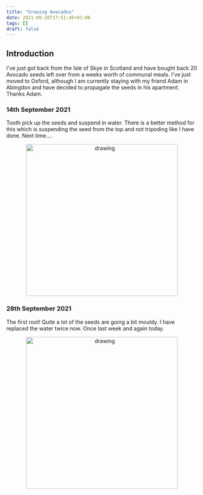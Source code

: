 ```yaml
---
title: "Growing Avocados"
date: 2021-09-28T17:51:45+01:00
tags: []
draft: false
---
```


## Introduction 

I've just got back from the Isle of Skye in Scotland and have bought back 20 Avocado seeds left over from a weeks worth of communal meals. I've just moved to Oxford, although I am currently staying with my friend Adam in Abingdon and have decided to propagate the seeds in his apartment. Thanks Adam.


<div class="container">
  <div class="row">
    <div class="col">
      <h3>14th September 2021</h3>
      Tooth pick up the seeds and suspend in water. There is a better method for this which is suspending the seed from the top and not tripoding like I have done. Next time....
    </div>
  <div class="col">
     <p align="center"> 
		<img src="/plants/images/avacado/IMG_4885.jpeg" alt="drawing" width="400px"/>
	</p>
  </div>
</div>
</div>

<div class="container">
  <div class="row">
    <div class="col">
      <h3>28th September 2021</h3>
		The first root! Quite a lot of the seeds are going a bit mouldy. I have replaced the water twice now. Once last week and again today. 
    </div>
  <div class="col">
	<p align="center"> 
		<img src="/plants/images/avacado/IMG_5025.jpeg" alt="drawing" width="400px"/>
	</p>
  </div>
</div>
</div>

